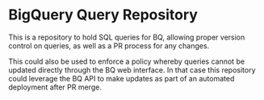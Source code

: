 # BigQuery Query Repository

This is a repository to hold SQL queries for BQ, allowing proper version control on queries, as well as a PR process for any changes.

This could also be used to enforce a policy whereby queries cannot be updated directly through the BQ web interface.  In that case this repository could leverage the BQ API to make updates as part of an automated deployment after PR merge.
